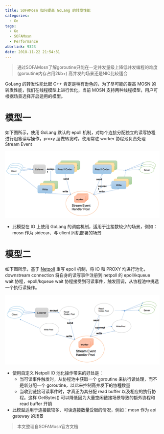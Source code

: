 ```yaml
---
title: SOFAMosn 如何提高 GoLang 的转发性能
categories:
  - Go
tags:
  - Go
  - SOFAMosn
  - Performance
abbrlink: 9323
date: 2018-11-22 21:54:31
---
```

> 通过SOFAMosn了解goroutine只能在一定并发量级上降低并发编程的难度(goroutine内存占用2kb+)
高并发的场景还是NIO比较适合

<!-- more -->

GoLang 的转发性能比起 C++ 肯定是稍有逊色的，为了尽可能的提高 MOSN 的转发性能，我们在线程模型上进行优化，当前 MOSN 支持两种线程模型，用户可根据场景选择开启适用的模型。

# 模型一
如下图所示，使用 GoLang 默认的 epoll 机制，对每个连接分配独立的读写协程进行阻塞读写操作，proxy 层做转发时，使用常驻 worker 协程池负责处理 Stream Event

![](/images/sofamosn-golang-performance/MOSNThreadModelStage1.png)

* 此模型在 IO 上使用 GoLang 的调度机制，适用于连接数较少的场景，例如：mosn 作为 sidecar、与 client 同机部署的场景

# 模型二
如下图所示，基于 [Netpoll](https://godoc.org/github.com/mailru/easygo/netpoll) 重写 epoll 机制，将 IO 和 PROXY 均进行池化，downstream connection 将自身的读写事件注册到 netpoll 的 epoll/kqueue wait 协程，epoll/kqueue wait 协程接受到可读事件，触发回调，从协程池中挑选一个执行读操作。

![](/images/sofamosn-golang-performance/MOSNThreadModelStage2.png)

* 使用自定义 Netpoll IO 池化操作带来的好处是：
	* 当可读事件触发时，从协程池中获取一个 goroutine 来执行读处理，而不是新分配一个 goroutine，以此来控制高并发下的协程数量
	* 当收到链接可读事件时，才真正为其分配 read buffer 以及相应的执行协程。这样 GetBytes() 可以降低因为大量空闲链接场景导致的额外协程和 read buffer 开销
* 此模型适用于连接数较多、可读连接数量受限的情况，例如：mosn 作为 api gateway 的场景

> 本文整理自SOFAMosn官方文档